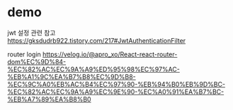 # demo

jwt 설정 관련 참고
https://gksdudrb922.tistory.com/217#JwtAuthenticationFilter

router login
https://velog.io/@apro_xo/React-react-router-dom%EC%9D%84-%EC%82%AC%EC%9A%A9%ED%95%98%EC%97%AC-%EB%A1%9C%EA%B7%B8%EC%9D%B8-%EC%9C%A0%EB%AC%B4%EC%97%90-%EB%94%B0%EB%9D%BC-%EC%82%AC%EC%9A%A9%EC%9E%90-%EC%A0%91%EA%B7%BC-%EB%A7%89%EA%B8%B0
